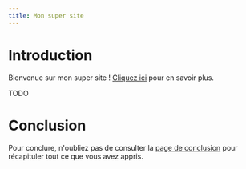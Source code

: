 ```yaml
---
title: Mon super site
---
```


# Introduction
Bienvenue sur mon super site ! [Cliquez ici](intro.md) pour en savoir plus.

TODO

# Conclusion
Pour conclure, n'oubliez pas de consulter la [page de conclusion](conclu.md) pour récapituler tout ce que vous avez appris.


